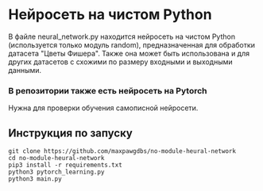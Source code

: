 # Нейросеть на чистом Python
В файле neural_network.py находится нейросеть на чистом Python
(используется только модуль random), предназначенная для обработки датасета
"Цветы Фишера". Также она может быть использована и для других датасетов
с схожими по размеру входными и выходными данными.
### В репозитории также есть нейросеть на Pytorch
Нужна для проверки обучения самописной нейросети.
## Инструкция по запуску
```
git clone https://github.com/maxpawgdbs/no-module-heural-network
cd no-module-heural-network
pip3 install -r requirements.txt
python3 pytorch_learning.py
python3 main.py
```